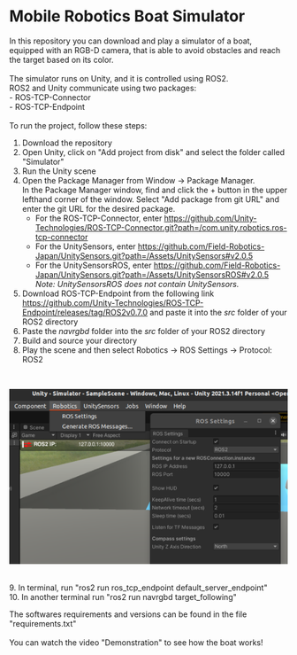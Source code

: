 # Mobile Robotics Boat Simulator
In this repository you can download and play a simulator of a boat, equipped with an RGB-D camera, that is able to avoid obstacles and reach the target based on its color.<br/> 
<br/>
The simulator runs on Unity, and it is controlled using ROS2.<br/>
ROS2 and Unity communicate using two packages:<br/>
     - ROS-TCP-Connector​<br/>
     - ROS-TCP-Endpoint<br/>
<br/>
To run the project, follow these steps:<br/>
1. Download the repository<br/>
2. Open Unity, click on "Add project from disk" and select the folder called "Simulator"<br/>
3. Run the Unity scene<br/>
4. Open the Package Manager from Window -> Package Manager.<br/>
  In the Package Manager window, find and click the + button in the upper lefthand corner of the window. Select "Add package from git URL" and enter the git URL for the desired package.<br/>  
     - For the ROS-TCP-Connector, enter https://github.com/Unity-Technologies/ROS-TCP-Connector.git?path=/com.unity.robotics.ros-tcp-connector<br/>
     - For the UnitySensors, enter https://github.com/Field-Robotics-Japan/UnitySensors.git?path=/Assets/UnitySensors#v2.0.5<br/>
     - For the UnitySensorsROS, enter https://github.com/Field-Robotics-Japan/UnitySensors.git?path=/Assets/UnitySensorsROS#v2.0.5<br/>
_Note: UnitySensorsROS does not contain UnitySensors._ <br/>
5. Download ROS-TCP-Endpoint from the following link https://github.com/Unity-Technologies/ROS-TCP-Endpoint/releases/tag/ROS2v0.7.0 and paste it into the _src_ folder of your ROS2 directory<br/>  
6. Paste the _navrgbd_ folder into the _src_ folder of your ROS2 directory<br/>
7. Build and source your directory<br/>
8. Play the scene and then select Robotics -> ROS Settings -> Protocol: ROS2
<br/>

![alt text](https://github.com/emantu29/Mobile_Robotics/blob/1f75bfe74e44547c4fc0fca78007a2d3ba0bd1cc/OLD/ROS2_snapshot.png)

<br/>
9. In terminal, run "ros2 run ros_tcp_endpoint default_server_endpoint"<br/>
10. In another terminal run "ros2 run navrgbd target_following"<br/>

The softwares requirements and versions can be found in the file "requirements.txt"<br/>
<br/>
You can watch the video "Demonstration" to see how the boat works!

